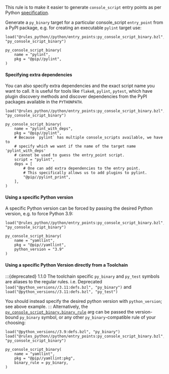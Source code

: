 This rule is to make it easier to generate `console_script` entry points
as per Python [specification].

Generate a `py_binary` target for a particular console_script `entry_point`
from a PyPI package, e.g. for creating an executable `pylint` target use:
```starlark
load("@rules_python//python/entry_points:py_console_script_binary.bzl", "py_console_script_binary")

py_console_script_binary(
    name = "pylint",
    pkg = "@pip//pylint",
)
```

#### Specifying extra dependencies 
You can also specify extra dependencies and the
exact script name you want to call. It is useful for tools like `flake8`, `pylint`,
`pytest`, which have plugin discovery methods and discover dependencies from the
PyPI packages available in the `PYTHONPATH`.
```starlark
load("@rules_python//python/entry_points:py_console_script_binary.bzl", "py_console_script_binary")

py_console_script_binary(
    name = "pylint_with_deps",
    pkg = "@pip//pylint",
    # Because `pylint` has multiple console_scripts available, we have to
    # specify which we want if the name of the target name 'pylint_with_deps'
    # cannot be used to guess the entry_point script.
    script = "pylint",
    deps = [
        # One can add extra dependencies to the entry point.
        # This specifically allows us to add plugins to pylint.
        "@pip//pylint_print",
    ],
)
```

#### Using a specific Python version

A specific Python version can be forced by passing the desired Python version, e.g. to force Python 3.9:
```starlark
load("@rules_python//python/entry_points:py_console_script_binary.bzl", "py_console_script_binary")

py_console_script_binary(
    name = "yamllint",
    pkg = "@pip//yamllint",
    python_version = "3.9"
)
```

#### Using a specific Python Version directly from a Toolchain
:::{deprecated} 1.1.0
The toolchain specific `py_binary` and `py_test` symbols are aliases to the regular rules. 
i.e. Deprecated `load("@python_versions//3.11:defs.bzl", "py_binary")` and `load("@python_versions//3.11:defs.bzl", "py_test")`

You should instead specify the desired python version with `python_version`; see above example.
:::
Alternatively, the [`py_console_script_binary.binary_rule`] arg can be passed
the version-bound `py_binary` symbol, or any other `py_binary`-compatible rule
of your choosing:
```starlark
load("@python_versions//3.9:defs.bzl", "py_binary")
load("@rules_python//python/entry_points:py_console_script_binary.bzl", "py_console_script_binary")

py_console_script_binary(
    name = "yamllint",
    pkg = "@pip//yamllint:pkg",
    binary_rule = py_binary,
)
```

[specification]: https://packaging.python.org/en/latest/specifications/entry-points/
[`py_console_script_binary.binary_rule`]: #py_console_script_binary_binary_rule